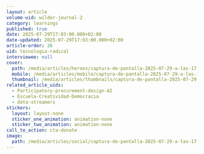 ```yaml
---
layout: article
volume-uid: wilder-journal-2
category: learnings
published: true
date: 2025-07-29T17:03:00.000+02:00
date-updated: 2025-07-29T17:03:00.000+02:00
article-order: 26
uid: tecnologia-radical
interviewee: null
cover:
  path: /media/articles/heroes/captura-de-pantalla-2025-07-29-a-las-17.08.18.png
  mobile: /media/articles/mobile/captura-de-pantalla-2025-07-29-a-las-17.08.18.png
  thumbnail: /media/articles/thumbnails/captura-de-pantalla-2025-07-29-a-las-17.08.18.png
related_article_uids:
  - Participatory-procurement-design-AI
  - Escuela-Creatividad-Democracia
  - data-streamers
stickers:
  layout: layout-none
  sticker_one_animation: animation-none
  sticker_two_animation: animation-none
call_to_action: cta-donate
image:
  path: /media/articles/social/captura-de-pantalla-2025-07-29-a-las-17.08.18.png
---
```

